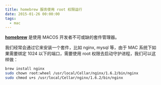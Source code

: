 ```yaml
---
title: homebrew 服务使用 root 权限运行
date: 2015-01-26 00:00:00
tags:
  - mac
---
```

**[homebrew](http://brew.sh/index_zh-cn.html "http://brew.sh")** 是使用 MACOS 开发者不可或缺的套件管理器。

我们经常会通过它来安装一个套件，比如 nginx, mysql 等，由于 MAC 系统下如果需要绑定 1024 以下的端口，需要使用 root 权限去启动守护进程，我们可以这样做：

```bash
brew install nginx
sudo chown root:wheel /usr/local/Cellar/nginx/1.6.2/bin/nginx
sudo chmod u+s /usr/local/Cellar/nginx/1.6.2/bin/nginx
```
